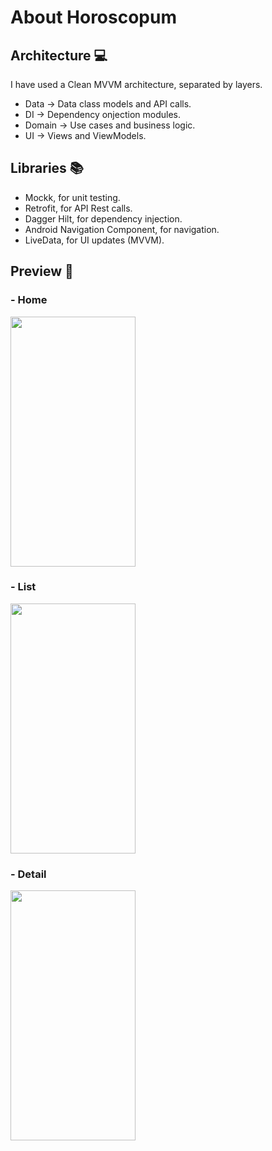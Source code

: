 # About Horoscopum

## Architecture 💻

I have used a Clean MVVM architecture, separated by layers.
* Data  -> Data class models and API calls.
* DI -> Dependency onjection modules. 
* Domain -> Use cases and business logic.
* UI -> Views and ViewModels.

## Libraries 📚

* Mockk, for unit testing.
* Retrofit, for API Rest calls.
* Dagger Hilt, for dependency injection.
* Android Navigation Component, for navigation.
* LiveData, for UI updates (MVVM).

## Preview 📱

### - Home
<img src="https://user-images.githubusercontent.com/101630863/161161309-7bcca5b1-fdd6-4a0d-a30a-015f89cb574c.png" width="200" height="400">

### - List
<img src="https://user-images.githubusercontent.com/101630863/161161329-320f149d-f1cc-4d56-adca-6c21875b5772.png" width="200" height="400">

### - Detail
<img src="https://user-images.githubusercontent.com/101630863/161161330-6e061bf9-d334-4f95-987e-8e852a851e76.png" width="200" height="400">
